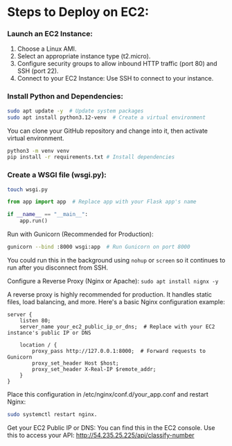 # Steps to Deploy on EC2:

### Launch an EC2 Instance:

1. Choose a Linux AMI.
2. Select an appropriate instance type (t2.micro).
3. Configure security groups to allow inbound HTTP traffic (port 80) and SSH (port 22).
4. Connect to your EC2 Instance: Use SSH to connect to your instance.

### Install Python and Dependencies:

```bash
sudo apt update -y  # Update system packages
sudo apt install python3.12-venv  # Create a virtual environment
```

You can clone your GitHub repository and change into it, then activate virtual environment.

```bash
python3 -m venv venv 
pip install -r requirements.txt # Install dependencies
```

### Create a WSGI file (wsgi.py):
```bash
touch wsgi.py
```
```Python
from app import app  # Replace app with your Flask app's name

if __name__ == "__main__":
    app.run()
```

Run with Gunicorn (Recommended for Production):
```Bash
gunicorn --bind :8000 wsgi:app  # Run Gunicorn on port 8000
```
You could run this in the background using `nohup` or `screen` so it continues to run after you disconnect from SSH.

Configure a Reverse Proxy (Nginx or Apache): `sudo apt install nignx -y`

A reverse proxy is highly recommended for production.  It handles static files, load balancing, and more.  Here's a basic Nginx configuration example:
```Nginx
server {
    listen 80;
    server_name your_ec2_public_ip_or_dns;  # Replace with your EC2 instance's public IP or DNS

    location / {
        proxy_pass http://127.0.0.1:8000;  # Forward requests to Gunicorn
        proxy_set_header Host $host;
        proxy_set_header X-Real-IP $remote_addr;
    }
}
```
Place this configuration in /etc/nginx/conf.d/your_app.conf and restart Nginx: 
```bash
sudo systemctl restart nginx.
```

Get your EC2 Public IP or DNS: You can find this in the EC2 console. Use this to access your API: http://54.235.25.225/api/classify-number
